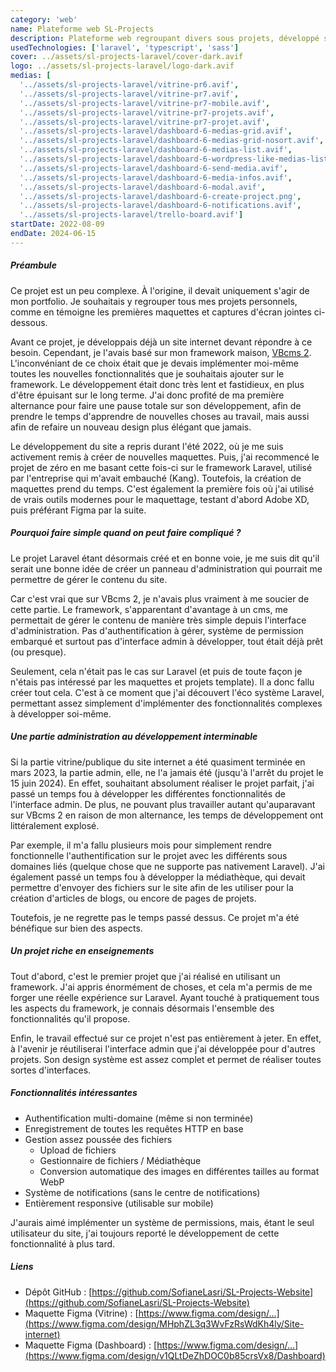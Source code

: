 ```yaml
---
category: 'web'
name: Plateforme web SL-Projects
description: Plateforme web regroupant divers sous projets, développé sur Laravel.
usedTechnologies: ['laravel', 'typescript', 'sass']
cover: ../assets/sl-projects-laravel/cover-dark.avif
logo: ../assets/sl-projects-laravel/logo-dark.avif
medias: [
  '../assets/sl-projects-laravel/vitrine-pr6.avif',
  '../assets/sl-projects-laravel/vitrine-pr7.avif',
  '../assets/sl-projects-laravel/vitrine-pr7-mobile.avif',
  '../assets/sl-projects-laravel/vitrine-pr7-projets.avif',
  '../assets/sl-projects-laravel/vitrine-pr7-projet.avif',
  '../assets/sl-projects-laravel/dashboard-6-medias-grid.avif',
  '../assets/sl-projects-laravel/dashboard-6-medias-grid-nosort.avif',
  '../assets/sl-projects-laravel/dashboard-6-medias-list.avif',
  '../assets/sl-projects-laravel/dashboard-6-wordpress-like-medias-list.avif',
  '../assets/sl-projects-laravel/dashboard-6-send-media.avif',
  '../assets/sl-projects-laravel/dashboard-6-media-infos.avif',
  '../assets/sl-projects-laravel/dashboard-6-modal.avif',
  '../assets/sl-projects-laravel/dashboard-6-create-project.png',
  '../assets/sl-projects-laravel/dashboard-6-notifications.avif',
  '../assets/sl-projects-laravel/trello-board.avif']
startDate: 2022-08-09
endDate: 2024-06-15
---
```


##### Préambule

Ce projet est un peu complexe. À l'origine, il devait uniquement s'agir de mon portfolio. Je souhaitais y regrouper tous
mes projets personnels, comme en témoigne les premières maquettes et captures d'écran jointes ci-dessous.

Avant ce projet, je développais déjà un site internet devant répondre à ce besoin. Cependant, je l'avais basé sur mon 
framework maison, [VBcms 2](https://github.com/SofianeLasri/VBcms-2.0). L'inconvéniant de ce choix était que je devais 
implémenter moi-même toutes les nouvelles fonctionnalités que je souhaitais ajouter sur le framework. Le développement 
était donc très lent et fastidieux, en plus d'être épuisant sur le long terme. J'ai donc profité de ma première 
alternance pour faire une pause totale sur son développement, afin de prendre le temps d'apprendre de nouvelles choses 
au travail, mais aussi afin de refaire un nouveau design plus élégant que jamais.

Le développement du site a repris durant l'été 2022, où je me suis activement remis à créer de nouvelles maquettes. 
Puis, j'ai recommencé le projet de zéro en me basant cette fois-ci sur le framework Laravel, utilisé par l'entreprise 
qui m'avait embauché (Kang). Toutefois, la création de maquettes prend du temps. C'est également la première fois où 
j'ai utilisé de vrais outils modernes pour le maquettage, testant d'abord Adobe XD, puis préférant Figma par la suite.

##### Pourquoi faire simple quand on peut faire compliqué ?

Le projet Laravel étant désormais créé et en bonne voie, je me suis dit qu'il serait une bonne idée de créer un 
panneau d'administration qui pourrait me permettre de gérer le contenu du site.

Car c'est vrai que sur VBcms 2, je n'avais plus vraiment à me soucier de cette partie. Le framework, s'apparentant 
d'avantage à un cms, me permettait de gérer le contenu de manière très simple depuis l'interface
d'administration. Pas d'authentification à gérer, système de permission embarqué et surtout pas d'interface admin à 
développer, tout était déjà prêt (ou presque). 

Seulement, cela n'était pas le cas sur Laravel (et puis de toute façon je n'étais pas intéressé par les maquettes et
projets template). Il a donc fallu créer tout cela. C'est à ce moment que j'ai découvert l'éco système Laravel, 
permettant assez simplement d'implémenter des fonctionnalités complexes à développer soi-même.

##### Une partie administration au développement interminable

Si la partie vitrine/publique du site internet a été quasiment terminée en mars 2023, la partie admin, elle, ne l'a
jamais été (jusqu'à l'arrêt du projet le 15 juin 2024). En effet, souhaitant absolument réaliser le projet parfait, 
j'ai passé un temps fou à développer les différentes fonctionnalités de l'interface admin. De plus, ne pouvant plus 
travailler autant qu'auparavant sur VBcms 2 en raison de mon alternance, les temps de développement ont littéralement 
explosé.

Par exemple, il m'a fallu plusieurs mois pour simplement rendre fonctionnelle l'authentification sur le projet avec les
différents sous domaines liés (quelque chose que ne supporte pas nativement Laravel). J'ai également passé un temps fou 
à développer la médiathèque, qui devait permettre d'envoyer des fichiers sur le site afin de les utiliser pour la 
création d'articles de blogs, ou encore de pages de projets.

Toutefois, je ne regrette pas le temps passé dessus. Ce projet m'a été bénéfique sur bien des aspects.

##### Un projet riche en enseignements

Tout d'abord, c'est le premier projet que j'ai réalisé en utilisant un framework. J'ai appris énormément de choses, et 
cela m'a permis de me forger une réelle expérience sur Laravel. Ayant touché à pratiquement tous les aspects du
framework, je connais désormais l'ensemble des fonctionnalités qu'il propose. 

Enfin, le travail effectué sur ce projet n'est pas entièrement à jeter. En effet, à l'avenir je réutiliserai 
l'interface admin que j'ai développée pour d'autres projets. Son design système est assez complet et permet de réaliser 
toutes sortes d'interfaces.

##### Fonctionnalités intéressantes

- Authentification multi-domaine (même si non terminée)
- Enregistrement de toutes les requêtes HTTP en base
- Gestion assez poussée des fichiers
  - Upload de fichiers
  - Gestionnaire de fichiers / Médiathèque
  - Conversion automatique des images en différentes tailles au format WebP
- Système de notifications (sans le centre de notifications)
- Entièrement responsive (utilisable sur mobile)

J'aurais aimé implémenter un système de permissions, mais, étant le seul utilisateur du site, j'ai toujours reporté le 
développement de cette fonctionnalité à plus tard.

##### Liens

- Dépôt GitHub : [https://github.com/SofianeLasri/SL-Projects-Website](https://github.com/SofianeLasri/SL-Projects-Website)
- Maquette Figma (Vitrine) : [https://www.figma.com/design/...](https://www.figma.com/design/MHphZL3q3WvFzRsWdKh4ly/Site-internet)
- Maquette Figma (Dashboard) : [https://www.figma.com/design/...](https://www.figma.com/design/v1QLtDeZhDOC0b85crsVx8/Dashboard)